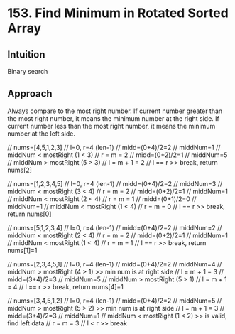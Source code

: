 # 153. Find Minimum in Rotated Sorted Array

## Intuition
Binary search

## Approach
Always compare to the most right number.
If current number greater than the most right number, it means the minimum number at the right side.
If current number less than the most right number, it means the minimum number at the left side.

// nums=[4,5,1,2,3]
// l=0, r=4 (len-1)
// midd=(0+4)/2=2
// middNum=1
// middNum < mostRight (1 < 3)
//      r = m = 2
// midd=(0+2)/2=1
// middNum=5
// middNum > mostRight (5 > 3)
//      l = m + 1 = 2
// l == r >> break, return nums[2]

// nums=[1,2,3,4,5]
// l=0, r=4 (len-1)
// midd=(0+4)/2=2
// middNum=3
// middNum < mostRight (3 < 4)
//      r = m = 2
// midd=(0+2)/2=1
// middNum=1
// middNum < mostRight (2 < 4)
//      r = m = 1
// midd=(0+1)/2=0
// middNum=1
// middNum < mostRight (1 < 4)
//      r = m = 0
// l == r >> break, return nums[0]

// nums=[5,1,2,3,4]
// l=0, r=4 (len-1)
// midd=(0+4)/2=2
// middNum=2
// middNum < mostRight (2 < 4)
//      r = m = 2
// midd=(0+2)/2=1
// middNum=1
// middNum < mostRight (1 < 4)
//      r = m = 1
// l == r >> break, return nums[1]=1

// nums=[2,3,4,5,1]
// l=0, r=4 (len-1)
// midd=(0+4)/2=2
// middNum=4
// middNum > mostRight (4 > 1) >> min num is at right side
//      l = m + 1 = 3
// midd=(3+4)/2=3
// middNum=5
// middNum > mostRight (5 > 1)
//      l = m + 1 = 4
// l == r >> break, return nums[4]=1

// nums=[3,4,5,1,2]
// l=0, r=4 (len-1)
// midd=(0+4)/2=2
// middNum=5
// middNum > mostRight (5 > 2) >> min num is at right side
//      l = m + 1 = 3
// midd=(3+4)/2=3
// middNum=1
// middNum < mostRight (1 < 2) >> is valid, find left data
//      r = m = 3
// l < r >> break
